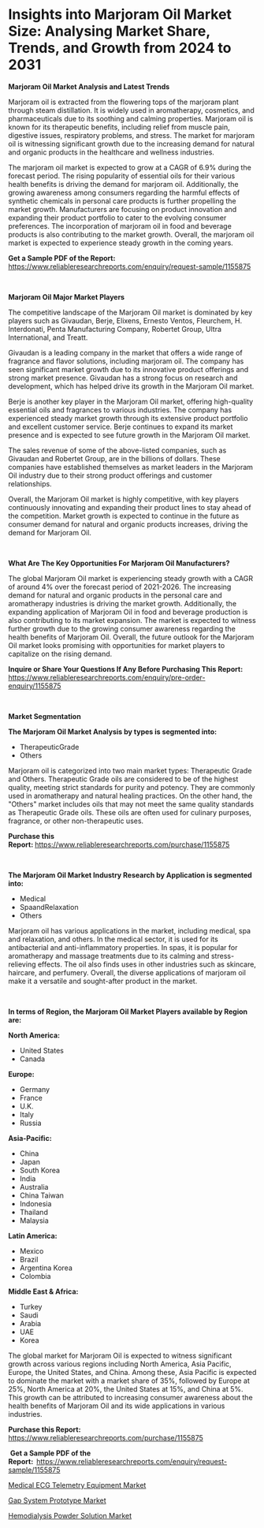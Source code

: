 <p><h1>Insights into Marjoram Oil Market Size: Analysing Market Share, Trends, and Growth from 2024 to 2031</h1></p><p><strong>Marjoram Oil Market Analysis and Latest Trends</strong></p>
<p><p>Marjoram oil is extracted from the flowering tops of the marjoram plant through steam distillation. It is widely used in aromatherapy, cosmetics, and pharmaceuticals due to its soothing and calming properties. Marjoram oil is known for its therapeutic benefits, including relief from muscle pain, digestive issues, respiratory problems, and stress. The market for marjoram oil is witnessing significant growth due to the increasing demand for natural and organic products in the healthcare and wellness industries.</p><p>The marjoram oil market is expected to grow at a CAGR of 6.9% during the forecast period. The rising popularity of essential oils for their various health benefits is driving the demand for marjoram oil. Additionally, the growing awareness among consumers regarding the harmful effects of synthetic chemicals in personal care products is further propelling the market growth. Manufacturers are focusing on product innovation and expanding their product portfolio to cater to the evolving consumer preferences. The incorporation of marjoram oil in food and beverage products is also contributing to the market growth. Overall, the marjoram oil market is expected to experience steady growth in the coming years.</p></p>
<p><strong>Get a Sample PDF of the Report:&nbsp;</strong> <a href="https://www.reliableresearchreports.com/enquiry/request-sample/1155875">https://www.reliableresearchreports.com/enquiry/request-sample/1155875</a></p>
<p>&nbsp;</p>
<p><strong>Marjoram Oil Major Market Players</strong></p>
<p><p>The competitive landscape of the Marjoram Oil market is dominated by key players such as Givaudan, Berje, Elixens, Ernesto Ventos, Fleurchem, H. Interdonati, Penta Manufacturing Company, Robertet Group, Ultra International, and Treatt.</p><p>Givaudan is a leading company in the market that offers a wide range of fragrance and flavor solutions, including marjoram oil. The company has seen significant market growth due to its innovative product offerings and strong market presence. Givaudan has a strong focus on research and development, which has helped drive its growth in the Marjoram Oil market.</p><p>Berje is another key player in the Marjoram Oil market, offering high-quality essential oils and fragrances to various industries. The company has experienced steady market growth through its extensive product portfolio and excellent customer service. Berje continues to expand its market presence and is expected to see future growth in the Marjoram Oil market.</p><p>The sales revenue of some of the above-listed companies, such as Givaudan and Robertet Group, are in the billions of dollars. These companies have established themselves as market leaders in the Marjoram Oil industry due to their strong product offerings and customer relationships.</p><p>Overall, the Marjoram Oil market is highly competitive, with key players continuously innovating and expanding their product lines to stay ahead of the competition. Market growth is expected to continue in the future as consumer demand for natural and organic products increases, driving the demand for Marjoram Oil.</p></p>
<p>&nbsp;</p>
<p><strong>What Are The Key Opportunities For Marjoram Oil Manufacturers?</strong></p>
<p><p>The global Marjoram Oil market is experiencing steady growth with a CAGR of around 4% over the forecast period of 2021-2026. The increasing demand for natural and organic products in the personal care and aromatherapy industries is driving the market growth. Additionally, the expanding application of Marjoram Oil in food and beverage production is also contributing to its market expansion. The market is expected to witness further growth due to the growing consumer awareness regarding the health benefits of Marjoram Oil. Overall, the future outlook for the Marjoram Oil market looks promising with opportunities for market players to capitalize on the rising demand.</p></p>
<p><strong>Inquire or Share Your Questions If Any Before Purchasing This Report:</strong> <a href="https://www.reliableresearchreports.com/enquiry/pre-order-enquiry/1155875">https://www.reliableresearchreports.com/enquiry/pre-order-enquiry/1155875</a></p>
<p>&nbsp;</p>
<p><strong>Market Segmentation</strong></p>
<p><strong>The Marjoram Oil Market Analysis by types is segmented into:</strong></p>
<p><ul><li>TherapeuticGrade</li><li>Others</li></ul></p>
<p><p>Marjoram oil is categorized into two main market types: Therapeutic Grade and Others. Therapeutic Grade oils are considered to be of the highest quality, meeting strict standards for purity and potency. They are commonly used in aromatherapy and natural healing practices. On the other hand, the "Others" market includes oils that may not meet the same quality standards as Therapeutic Grade oils. These oils are often used for culinary purposes, fragrance, or other non-therapeutic uses.</p></p>
<p><strong>Purchase this Report:&nbsp;</strong><a href="https://www.reliableresearchreports.com/purchase/1155875">https://www.reliableresearchreports.com/purchase/1155875</a></p>
<p>&nbsp;</p>
<p><strong>The Marjoram Oil Market Industry Research by Application is segmented into:</strong></p>
<p><ul><li>Medical</li><li>SpaandRelaxation</li><li>Others</li></ul></p>
<p><p>Marjoram oil has various applications in the market, including medical, spa and relaxation, and others. In the medical sector, it is used for its antibacterial and anti-inflammatory properties. In spas, it is popular for aromatherapy and massage treatments due to its calming and stress-relieving effects. The oil also finds uses in other industries such as skincare, haircare, and perfumery. Overall, the diverse applications of marjoram oil make it a versatile and sought-after product in the market.</p></p>
<p>&nbsp;</p>
<p><strong>In terms of Region, the Marjoram Oil Market Players available by Region are:</strong></p>
<p>
    <p> <strong> North America: </strong>
        <ul>
            <li>United States</li>
            <li>Canada</li>
        </ul>
        </p> 
    <p> <strong> Europe: </strong>
        <ul>
            <li>Germany</li>
            <li>France</li>
            <li>U.K.</li>
            <li>Italy</li>
            <li>Russia</li>
        </ul>
        </p> 
    <p> <strong> Asia-Pacific: </strong>
        <ul>
            <li>China</li>
            <li>Japan</li>
            <li>South Korea</li>
            <li>India</li>
            <li>Australia</li>
            <li>China Taiwan</li>
            <li>Indonesia</li>
            <li>Thailand</li>
            <li>Malaysia</li>
        </ul>
        </p> 
    <p> <strong> Latin America: </strong>
        <ul>
            <li>Mexico</li>
            <li>Brazil</li>
            <li>Argentina Korea</li>
            <li>Colombia</li>
        </ul>
        </p> 
    <p> <strong> Middle East & Africa: </strong>
        <ul>
            <li>Turkey</li>
            <li>Saudi</li>
            <li>Arabia</li>
            <li>UAE</li>
            <li>Korea</li>
        </ul>
    </p>
    </p>
<p><p>The global market for Marjoram Oil is expected to witness significant growth across various regions including North America, Asia Pacific, Europe, the United States, and China. Among these, Asia Pacific is expected to dominate the market with a market share of 35%, followed by Europe at 25%, North America at 20%, the United States at 15%, and China at 5%. This growth can be attributed to increasing consumer awareness about the health benefits of Marjoram Oil and its wide applications in various industries.</p></p>
<p><strong>Purchase this Report: </strong><a href="https://www.reliableresearchreports.com/purchase/1155875">https://www.reliableresearchreports.com/purchase/1155875</a></p>
<p>&nbsp;<strong>Get a Sample PDF of the Report:&nbsp;&nbsp;</strong><a href="https://www.reliableresearchreports.com/enquiry/request-sample/1155875">https://www.reliableresearchreports.com/enquiry/request-sample/1155875</a></p>
<p><strong></strong></p>
<p><p><a href="https://view.publitas.com/reportprime-1/medical-ecg-telemetry-equipment-market-research-report-unlocks-analysis-on-the-market-financial-status-market-size-and-market-revenue-upto-2030/">Medical ECG Telemetry Equipment Market</a></p><p><a href="https://view.publitas.com/reportprime-1/gap-system-prototype-market-size-share-trends-analysis-report-by-application-regional-outlook-competitive-strategies-and-segment-forecasts-2023-2030/">Gap System Prototype Market</a></p><p><a href="https://view.publitas.com/reportprime-1/hemodialysis-powder-solution-market-research-report-forecasted-for-period-from-2023-2030-by-market-type-market-application-and-region/">Hemodialysis Powder Solution Market</a></p></p>